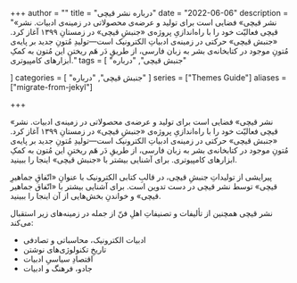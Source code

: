 +++
author = ""
title = "درباره نشر قیچی"
date = "2022-06-06"
description = "«نشر قیچی» فضایی است برای تولید و عرضه‌ی محصولاتی در زمینه‌ی ادبیات. نشر قیچی فعالیّت خود را با راه‌اندازیِ پروژه‌ی «جنبشِ قیچی» در زمستانِ ۱۳۹۹ آغاز کرد. «جنبش قیچی» حرکتی در زمینه‌ی ادبیاتِ الکترونیک است—تولیدِ مُتونِ جدید بر پایه‌ی مُتونِ موجود در کتابخانه‌ی بشر به زبان فارسی، از طریقِ دَر هَم ریختنِ این مُتون به کمکِ ابزارهای کامپیوتری."
tags = [
    "جنبش قیچی",
    "درباره"

]
categories = [
    "جنبش قیچی",
    "درباره"
]
series = ["Themes Guide"]
aliases = ["migrate-from-jekyl"]

+++

«نشر قیچی» فضایی است برای تولید و عرضه‌ی محصولاتی در زمینه‌ی ادبیات.
نشر قیچی فعالیّت خود را با راه‌اندازیِ پروژه‌ی «جنبشِ قیچی» در زمستانِ ۱۳۹۹ آغاز کرد. «جنبش قیچی» حرکتی در زمینه‌ی ادبیاتِ الکترونیک است—تولیدِ مُتونِ جدید بر پایه‌ی مُتونِ موجود در کتابخانه‌ی بشر به زبان فارسی، از طریقِ دَر هَم ریختنِ این مُتون به کمکِ ابزارهای کامپیوتری. برای آشنایی بیشتر با «جنبش قیچی» اینجا را ببینید.

پیرایشی از تولیداتِ جنبشِ قیچی، در قالبِ کتابی الکترونیک با عنوانِ «اتّفاقِ جماهیرِ قیچی» توسط نشر قیچی در دست تدوین است. برای آشنایی بیشتر با «اتّفاق جماهیر قیچی» و خواندنِ بخش‌هایی از آن اینجا را ببینید.

نشر قیچی همچنین از تألیفات و تصنیفاتِ اهلِ فنّ از جمله در زمینه‌های زیر استقبال می‌کند:
- ادبیات الکترونیک، محاسباتی و تصادفی
- تاریخِ تکنولوژی‌های نوشتن
- اقتصادِ سیاسیِ ادبیات
- جادو، فرهنگ و ادبیات


